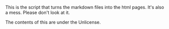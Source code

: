 This is the script that turns the markdown files into the html pages. It's also a mess. Please don't look at it.

The contents of this are under the Unlicense.